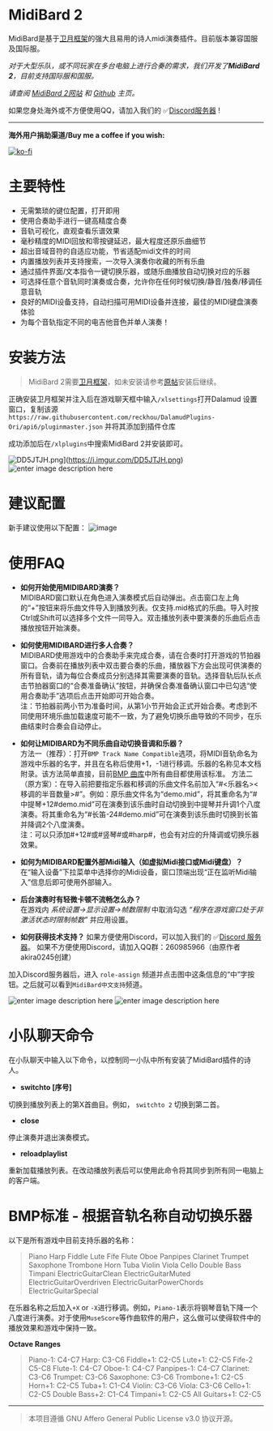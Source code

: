 # **MidiBard 2**

MidiBard是基于[卫月框架](https://bbs.tggfl.com/topic/32/dalamud-%E5%8D%AB%E6%9C%88%E6%A1%86%E6%9E%B6)的强大且易用的诗人midi演奏插件。目前版本兼容国服及国际服。

*对于大型乐队，或不同玩家在多台电脑上进行合奏的需求，我们开发了**MidiBard 2**，目前支持国际服和国服。*

*请查阅 [MidiBard 2网站](https://midibard.org/) 和 [Github](https://github.com/reckhou/MidiBard2) 主页。*

如果您身处海外或不方便使用QQ，请加入我们的 ✅[Discord服务器](https://discord.gg/sMUACqqKzF) !
___
**海外用户捐助渠道/Buy me a coffee if you wish:**

[![ko-fi](https://ko-fi.com/img/githubbutton_sm.svg)](https://ko-fi.com/L3L6CQMMD)



# 主要特性
* 无需繁琐的键位配置，打开即用
* 使用合奏助手进行一键高精度合奏
* 音轨可视化，直观查看乐谱效果
* 毫秒精度的MIDI回放和零按键延迟，最大程度还原乐曲细节
* 超出音域音符的自适应功能，节省适配midi文件的时间
* 内置播放列表并支持搜索，一次导入演奏你收藏的所有乐曲
* 通过插件界面/文本指令一键切换乐器，或随乐曲播放自动切换对应的乐器
* 可选择任意个音轨同时演奏或合奏，允许你在任何时候切换/静音/独奏/移调任意音轨
* 良好的MIDI设备支持，自动扫描可用MIDI设备并连接，最佳的MIDI键盘演奏体验
* 为每个音轨指定不同的电吉他音色并单人演奏！


# 安装方法
> MidiBard 2需要[卫月框架](https://bbs.tggfl.com/topic/32/dalamud-%E5%8D%AB%E6%9C%88%E6%A1%86%E6%9E%B6)，如未安装请参考[原帖](https://bbs.tggfl.com/topic/32/dalamud-%E5%8D%AB%E6%9C%88%E6%A1%86%E6%9E%B6)安装后继续。

正确安装卫月框架并注入后在游戏聊天框中输入`/xlsettings`打开Dalamud 设置窗口，复制该源  
`https://raw.githubusercontent.com/reckhou/DalamudPlugins-Ori/api6/pluginmaster.json` 并将其添加到插件仓库  


成功添加后在`/xlplugins`中搜索MidiBard 2并安装即可。

 ![DD5JTJH.png](https://i.imgur.com/DD5JTJH.png)](https://i.imgur.com/DD5JTJH.png)
![enter image description here](https://i.imgur.com/4BH682e.png)

# 建议配置
新手建议使用以下配置：
![image](https://i.imgur.com/wFsYNDy.png)


# 使用FAQ
* **如何开始使用MIDIBARD演奏？**  
MIDIBARD窗口默认在角色进入演奏模式后自动弹出。点击窗口左上角的“+”按钮来将乐曲文件导入到播放列表。仅支持.mid格式的乐曲。导入时按Ctrl或Shift可以选择多个文件一同导入。双击播放列表中要演奏的乐曲后点击播放按钮开始演奏。

* **如何使用MIDIBARD进行多人合奏？**  
MIDIBARD使用游戏中的合奏助手来完成合奏，请在合奏时打开游戏的节拍器窗口。合奏前在播放列表中双击要合奏的乐曲，播放器下方会出现可供演奏的所有音轨，请为每位合奏成员分别选择其需要演奏的音轨。选择音轨后队长点击节拍器窗口的“合奏准备确认”按钮，并确保合奏准备确认窗口中已勾选“使用合奏助手”选项后点击开始即可开始合奏。  
注：节拍器前两小节为准备时间，从第1小节开始会正式开始合奏。考虑到不同使用环境乐曲加载速度可能不一致，为了避免切换乐曲导致的不同步，在乐曲结束时合奏会自动停止。

* **如何让MIDIBARD为不同乐曲自动切换音调和乐器？**  
方法一（推荐）：打开`BMP Track Name Compatible`选项，将MIDI音轨命名为游戏中乐器的名字，并且在名称后使用+1，-1进行移调。乐器的名称见本文档附录。该方法简单直接，目前[BMP 曲库](https://bmp.trotlinebeercan.com/)中所有曲目都使用该标准。
方法二（原方案）：在导入前把要指定乐器和移调的乐曲文件名前加入“#<乐器名><移调的半音数量>#”。例如：原乐曲文件名为“demo.mid”，将其重命名为“#中提琴+12#demo.mid”可在演奏到该乐曲时自动切换到中提琴并升调1个八度演奏。将其重命名为“#长笛-24#demo.mid”可在演奏到该乐曲时切换到长笛并降调2个八度演奏。  
注：可以只添加#+12#或#竖琴#或#harp#，也会有对应的升降调或切换乐器效果。

* **如何为MIDIBARD配置外部Midi输入（如虚拟Midi接口或Midi键盘）？**  
在“输入设备”下拉菜单中选择你的Midi设备，窗口顶端出现“正在监听Midi输入”信息后即可使用外部输入。

* **后台演奏时有轻微卡顿不流畅怎么办？**  
在游戏内 *系统设置→显示设置→帧数限制* 中取消勾选 *“程序在游戏窗口处于非激活状态时限制帧数”* 并应用设置。

* **如何获得技术支持？**
如果方便使用Discord，可以加入我们的 ✅[Discord 服务器](https://discord.gg/sMUACqqKzF)。
如果不方便使用Discord，请加入QQ群：260985966（由原作者akira0245创建）

加入Discord服务器后，进入 `role-assign` 频道并点击图中这条信息的“中”字按钮。之后就可以看到`MidiBard中文支持`频道。

![enter image description here](https://i.imgur.com/VK8Iz0S.png)
![enter image description here](https://i.imgur.com/6mEBWmY.png)

# 小队聊天命令

在小队聊天中输入以下命令，以控制同一小队中所有安装了MidiBard插件的诗人。

* **switchto [序号]**

切换到播放列表上的第X首曲目。例如， `switchto 2` 切换到第二首。
* **close**

停止演奏并退出演奏模式。

*  **reloadplaylist**

重新加载播放列表。在改动播放列表后可以使用此命令将其同步到所有同一电脑上的客户端。

# BMP标准 - 根据音轨名称自动切换乐器

以下是所有游戏中目前支持乐器的名称：

>Piano
>Harp
>Fiddle
>Lute
>Fife
>Flute
>Oboe
>Panpipes
>Clarinet
>Trumpet
>Saxophone
>Trombone
>Horn
>Tuba
>Violin
>Viola
>Cello
>Double Bass
>Timpani
>ElectricGuitarClean 
>ElectricGuitarMuted 
>ElectricGuitarOverdriven
>ElectricGuitarPowerChords 
>ElectricGuitarSpecial

在乐器名称之后加入`+X` or `-X`进行移调。例如，`Piano-1`表示将钢琴音轨下降一个八度进行演奏。对于使用`MuseScore`等作曲软件的用户，这么做可以使得软件中的播放效果和游戏中保持一致。

**Octave Ranges**

>Piano-1: C4-C7 
>Harp: C3-C6 
>Fiddle+1: C2-C5 
>Lute+1: C2-C5
>Fife-2 C5-C8 
>Flute-1: C4-C7 
>Oboe-1: C4-C7 
>Panpipes-1: C4-C7 
>Clarinet: C3-C6
>Trumpet: C3-C6 
>Saxophone: C3-C6
>Trombone+1: C2-C5
>Horn+1: C2-C5
>Tuba+1: C1-C4
>Violin: C3-C6
>Viola: C3-C6
>Cello+1: C2-C5
>Double Bass+2: C1-C4
>Timpani+1: C2-C5
>All Guitars+1: C2-C5


---
> 本项目遵循 GNU Affero General Public License v3.0 协议开源。  
